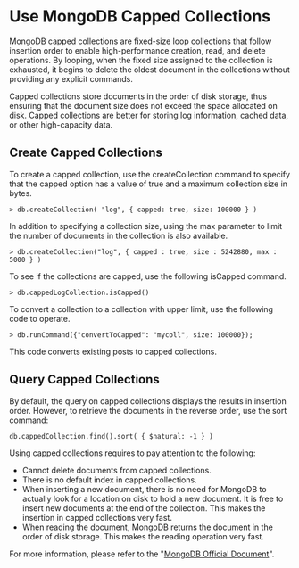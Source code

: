 # Use MongoDB Capped Collections

MongoDB capped collections are fixed-size loop collections that follow insertion order to enable high-performance creation, read, and delete operations. By looping, when the fixed size assigned to the collection is exhausted, it begins to delete the oldest document in the collections without providing any explicit commands.

Capped collections store documents in the order of disk storage, thus ensuring that the document size does not exceed the space allocated on disk. Capped collections are better for storing log information, cached data, or other high-capacity data.

## Create Capped Collections

To create a capped collection, use the createCollection command to specify that the capped option has a value of true and a maximum collection size in bytes.

    > db.createCollection( "log", { capped: true, size: 100000 } )

In addition to specifying a collection size, using the max parameter to limit the number of documents in the collection is also available.

    > db.createCollection("log", { capped : true, size : 5242880, max : 5000 } )

To see if the collections are capped, use the following isCapped command.

    > db.cappedLogCollection.isCapped()

To convert a collection to a collection with upper limit, use the following code to operate.

    > db.runCommand({"convertToCapped": "mycoll", size: 100000});

This code converts existing posts to capped collections.

## Query Capped Collections
By default, the query on capped collections displays the results in insertion order. However, to retrieve the documents in the reverse order, use the sort command:
 
    db.cappedCollection.find().sort( { $natural: -1 } )

Using capped collections requires to pay attention to the following:

- Cannot delete documents from capped collections.
- There is no default index in capped collections.
- When inserting a new document, there is no need for MongoDB to actually look for a location on disk to hold a new document. It is free to insert new documents at the end of the collection. This makes the insertion in capped collections very fast.
- When reading the document, MongoDB returns the document in the order of disk storage. This makes the reading operation very fast.



For more information, please refer to the "[MongoDB Official Document](https://docs.mongodb.com/v3.2/core/capped-collections/)".
